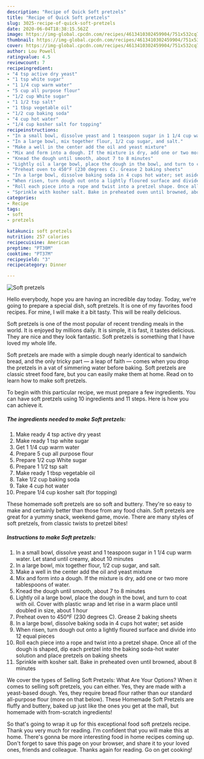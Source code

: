 ```yaml
---
description: "Recipe of Quick Soft pretzels"
title: "Recipe of Quick Soft pretzels"
slug: 3025-recipe-of-quick-soft-pretzels
date: 2020-06-04T18:38:15.562Z
image: https://img-global.cpcdn.com/recipes/4613410302459904/751x532cq70/soft-pretzels-recipe-main-photo.jpg
thumbnail: https://img-global.cpcdn.com/recipes/4613410302459904/751x532cq70/soft-pretzels-recipe-main-photo.jpg
cover: https://img-global.cpcdn.com/recipes/4613410302459904/751x532cq70/soft-pretzels-recipe-main-photo.jpg
author: Lou Powell
ratingvalue: 4.5
reviewcount: 7
recipeingredient:
- "4 tsp active dry yeast"
- "1 tsp white sugar"
- "1 1/4 cup warm water"
- "5 cup all purpose flour"
- "1/2 cup White sugar"
- "1 1/2 tsp salt"
- "1 tbsp vegetable oil"
- "1/2 cup baking soda"
- "4 cup hot water"
- "1/4 cup kosher salt for topping"
recipeinstructions:
- "In a small bowl, dissolve yeast and 1 teaspoon sugar in 1 1/4 cup warm water. Let stand until creamy, about 10 minutes"
- "In a large bowl, mix together flour, 1/2 cup sugar, and salt."
- "Make a well in the center add the oil and yeast mixture"
- "Mix and form into a dough. If the mixture is dry, add one or two more tablespoons of water."
- "Knead the dough until smooth, about 7 to 8 minutes"
- "Lightly oil a large bowl, place the dough in the bowl, and turn to coat with oil. Cover with plastic wrap and let rise in a warm place until doubled in size, about 1 hour"
- "Preheat oven to 450°F (230 degrees C). Grease 2 baking sheets"
- "In a large bowl, dissolve baking soda in 4 cups hot water; set aside"
- "When risen, turn dough out onto a lightly floured surface and divide into 12 equal pieces"
- "Roll each piece into a rope and twist into a pretzel shape. Once all of the dough is shaped, dip each pretzel into the baking soda-hot water solution and place pretzels on baking sheets"
- "Sprinkle with kosher salt. Bake in preheated oven until browned, about 8 minutes"
categories:
- Recipe
tags:
- soft
- pretzels

katakunci: soft pretzels 
nutrition: 257 calories
recipecuisine: American
preptime: "PT30M"
cooktime: "PT37M"
recipeyield: "3"
recipecategory: Dinner

---
```



![Soft pretzels](https://img-global.cpcdn.com/recipes/4613410302459904/751x532cq70/soft-pretzels-recipe-main-photo.jpg)

Hello everybody, hope you are having an incredible day today. Today, we're going to prepare a special dish, soft pretzels. It is one of my favorites food recipes. For mine, I will make it a bit tasty. This will be really delicious.

Soft pretzels is one of the most popular of recent trending meals in the world. It is enjoyed by millions daily. It is simple, it is fast, it tastes delicious. They are nice and they look fantastic. Soft pretzels is something that I have loved my whole life.

Soft pretzels are made with a simple dough nearly identical to sandwich bread, and the only tricky part — a leap of faith — comes when you drop the pretzels in a vat of simmering water before baking. Soft pretzels are classic street food fare, but you can easily make them at home. Read on to learn how to make soft pretzels.


To begin with this particular recipe, we must prepare a few ingredients. You can have soft pretzels using 10 ingredients and 11 steps. Here is how you can achieve it.

<!--inarticleads1-->

##### The ingredients needed to make Soft pretzels:

1. Make ready 4 tsp active dry yeast
1. Make ready 1 tsp white sugar
1. Get 1 1/4 cup warm water
1. Prepare 5 cup all purpose flour
1. Prepare 1/2 cup White sugar
1. Prepare 1 1/2 tsp salt
1. Make ready 1 tbsp vegetable oil
1. Take 1/2 cup baking soda
1. Take 4 cup hot water
1. Prepare 1/4 cup kosher salt (for topping)


These homemade soft pretzels are so soft and buttery. They&#39;re so easy to make and certainly better than those from any food chain. Soft pretzels are great for a yummy snack, weekend game, movie. There are many styles of soft pretzels, from classic twists to pretzel bites! 

<!--inarticleads2-->

##### Instructions to make Soft pretzels:

1. In a small bowl, dissolve yeast and 1 teaspoon sugar in 1 1/4 cup warm water. Let stand until creamy, about 10 minutes
1. In a large bowl, mix together flour, 1/2 cup sugar, and salt.
1. Make a well in the center add the oil and yeast mixture
1. Mix and form into a dough. If the mixture is dry, add one or two more tablespoons of water.
1. Knead the dough until smooth, about 7 to 8 minutes
1. Lightly oil a large bowl, place the dough in the bowl, and turn to coat with oil. Cover with plastic wrap and let rise in a warm place until doubled in size, about 1 hour
1. Preheat oven to 450°F (230 degrees C). Grease 2 baking sheets
1. In a large bowl, dissolve baking soda in 4 cups hot water; set aside
1. When risen, turn dough out onto a lightly floured surface and divide into 12 equal pieces
1. Roll each piece into a rope and twist into a pretzel shape. Once all of the dough is shaped, dip each pretzel into the baking soda-hot water solution and place pretzels on baking sheets
1. Sprinkle with kosher salt. Bake in preheated oven until browned, about 8 minutes


We cover the types of Selling Soft Pretzels: What Are Your Options? When it comes to selling soft pretzels, you can either. Yes, they are made with a yeast-based dough. Yes, they require bread flour rather than our standard all-purpose flour (more on that below). These Homemade Soft Pretzels are fluffy and buttery, baked up just like the ones you get at the mall, but homemade with from-scratch ingredients! 

So that's going to wrap it up for this exceptional food soft pretzels recipe. Thank you very much for reading. I'm confident that you will make this at home. There's gonna be more interesting food in home recipes coming up. Don't forget to save this page on your browser, and share it to your loved ones, friends and colleague. Thanks again for reading. Go on get cooking!
